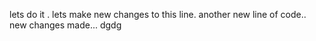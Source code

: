 lets do it .
lets make new changes to this line.
another new line of code..
new changes made...
dgdg